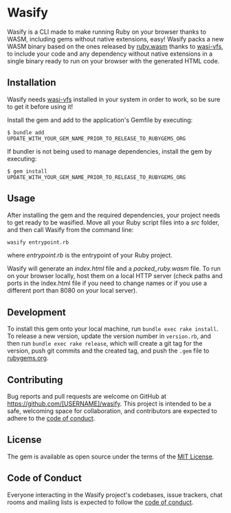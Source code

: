 # Wasify

Wasify is a CLI made to make running Ruby on your browser thanks to WASM, including gems without native extensions, easy! Wasify packs a new WASM binary based on the ones released by [ruby.wasm](https://github.com/ruby/ruby.wasm) thanks to [wasi-vfs](https://github.com/kateinoigakukun/wasi-vfs), to include your code and any dependency without native extensions in a single binary ready to run on your browser with the generated HTML code.
## Installation

Wasify needs [wasi-vfs](https://github.com/kateinoigakukun/wasi-vfs#installation) installed in your system in order to work, so be sure to get it before using it!

Install the gem and add to the application's Gemfile by executing:

    $ bundle add UPDATE_WITH_YOUR_GEM_NAME_PRIOR_TO_RELEASE_TO_RUBYGEMS_ORG

If bundler is not being used to manage dependencies, install the gem by executing:

    $ gem install UPDATE_WITH_YOUR_GEM_NAME_PRIOR_TO_RELEASE_TO_RUBYGEMS_ORG

## Usage

After installing the gem and the required dependencies, your project needs to get ready to be wasified.
Move all your Ruby script files into a *src* folder, and then call Wasify from the command line:

```bash
wasify entrypoint.rb
```
where *entrypoint.rb* is the entrypoint of your Ruby project.

Wasify will generate an *index.html* file and a *packed_ruby.wasm* file. To run on your browser locally, host them on a local HTTP server (check paths and ports in the index.html file if you need to change names or if you use a different port than 8080 on your local server).
## Development

To install this gem onto your local machine, run `bundle exec rake install`. To release a new version, update the version number in `version.rb`, and then run `bundle exec rake release`, which will create a git tag for the version, push git commits and the created tag, and push the `.gem` file to [rubygems.org](https://rubygems.org).

## Contributing

Bug reports and pull requests are welcome on GitHub at https://github.com/[USERNAME]/wasify. This project is intended to be a safe, welcoming space for collaboration, and contributors are expected to adhere to the [code of conduct](https://github.com/AlawysDelta/wasify/blob/master/CODE_OF_CONDUCT.md).

## License

The gem is available as open source under the terms of the [MIT License](https://opensource.org/licenses/MIT).

## Code of Conduct

Everyone interacting in the Wasify project's codebases, issue trackers, chat rooms and mailing lists is expected to follow the [code of conduct](https://github.com/AlawysDelta/wasify/blob/master/CODE_OF_CONDUCT.md).
